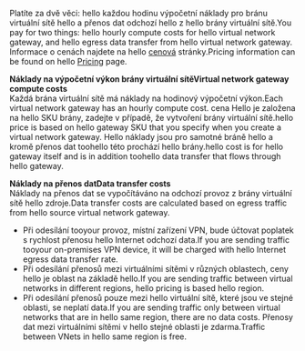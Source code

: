 <span data-ttu-id="12e80-101">Platíte za dvě věci: hello každou hodinu výpočetní náklady pro bránu virtuální sítě hello a přenos dat odchozí hello z hello brány virtuální sítě.</span><span class="sxs-lookup"><span data-stu-id="12e80-101">You pay for two things: hello hourly compute costs for hello virtual network gateway, and hello egress data transfer from hello virtual network gateway.</span></span> <span data-ttu-id="12e80-102">Informace o cenách najdete na hello [cenová](https://azure.microsoft.com/pricing/details/vpn-gateway) stránky.</span><span class="sxs-lookup"><span data-stu-id="12e80-102">Pricing information can be found on hello [Pricing](https://azure.microsoft.com/pricing/details/vpn-gateway) page.</span></span>

<span data-ttu-id="12e80-103">**Náklady na výpočetní výkon brány virtuální sítě**</span><span class="sxs-lookup"><span data-stu-id="12e80-103">**Virtual network gateway compute costs**</span></span><br><span data-ttu-id="12e80-104">Každá brána virtuální sítě má náklady na hodinový výpočetní výkon.</span><span class="sxs-lookup"><span data-stu-id="12e80-104">Each virtual network gateway has an hourly compute cost.</span></span> <span data-ttu-id="12e80-105">cena Hello je založena na hello SKU brány, zadejte v případě, že vytvoření brány virtuální sítě.</span><span class="sxs-lookup"><span data-stu-id="12e80-105">hello price is based on hello gateway SKU that you specify when you create a virtual network gateway.</span></span> <span data-ttu-id="12e80-106">Hello náklady jsou pro samotné bráně hello a kromě přenos dat toohello této prochází hello brány.</span><span class="sxs-lookup"><span data-stu-id="12e80-106">hello cost is for hello gateway itself and is in addition toohello data transfer that flows through hello gateway.</span></span>

<span data-ttu-id="12e80-107">**Náklady na přenos dat**</span><span class="sxs-lookup"><span data-stu-id="12e80-107">**Data transfer costs**</span></span><br><span data-ttu-id="12e80-108">Náklady na přenos dat se vypočítáváno na odchozí provoz z brány virtuální sítě hello zdroje.</span><span class="sxs-lookup"><span data-stu-id="12e80-108">Data transfer costs are calculated based on egress traffic from hello source virtual network gateway.</span></span>

* <span data-ttu-id="12e80-109">Při odesílání tooyour provoz, místní zařízení VPN, bude účtovat poplatek s rychlost přenosu hello Internet odchozí data.</span><span class="sxs-lookup"><span data-stu-id="12e80-109">If you are sending traffic tooyour on-premises VPN device, it will be charged with hello Internet egress data transfer rate.</span></span>
* <span data-ttu-id="12e80-110">Při odesílání přenosů mezi virtuálními sítěmi v různých oblastech, ceny hello je oblast na základě hello.</span><span class="sxs-lookup"><span data-stu-id="12e80-110">If you are sending traffic between virtual networks in different regions, hello pricing is based hello region.</span></span>
* <span data-ttu-id="12e80-111">Při odesílání přenosů pouze mezi hello virtuální sítě, které jsou ve stejné oblasti, se neplatí data.</span><span class="sxs-lookup"><span data-stu-id="12e80-111">If you are sending traffic only between virtual networks that are in hello same region, there are no data costs.</span></span> <span data-ttu-id="12e80-112">Přenosy dat mezi virtuálními sítěmi v hello stejné oblasti je zdarma.</span><span class="sxs-lookup"><span data-stu-id="12e80-112">Traffic between VNets in hello same region is free.</span></span>


